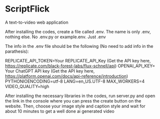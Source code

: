 # ScriptFlick
A text-to-video web application

After installing the codes, create a file called .env. The name is only .env, nothing else. No .env.py or example.env. Just .env

The info in the .env file should be the following (No need to add info in the parathesis):

REPLICATE_API_TOKEN=Your REPLICATE_API_Key (Get the API key here, https://replicate.com/black-forest-labs/flux-schnell/api)
OPENAI_API_KEY= Your ChatGPT API key (Get the API key here, https://platform.openai.com/docs/api-reference/introduction)
PYTHONIOENCODING=utf-8
LANG=en_US.UTF-8
MAX_WORKERS=4
VIDEO_QUALITY=high


After installing the necessary libraries in the codes, run server.py and open the link in the console where you can press the create button on the website. 
Then, choose your image style and caption style and wait for about 10 minutes to get a well done ai generated video
